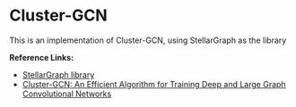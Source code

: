 # Cluster-GCN
This is an implementation of Cluster-GCN, using StellarGraph as the library

**Reference Links:**
- [StellarGraph library](https://stellargraph.readthedocs.io/en/stable/)
- [Cluster-GCN: An Efficient Algorithm for Training Deep and Large Graph Convolutional Networks](http://dx.doi.org/10.1145/3292500.3330925)

